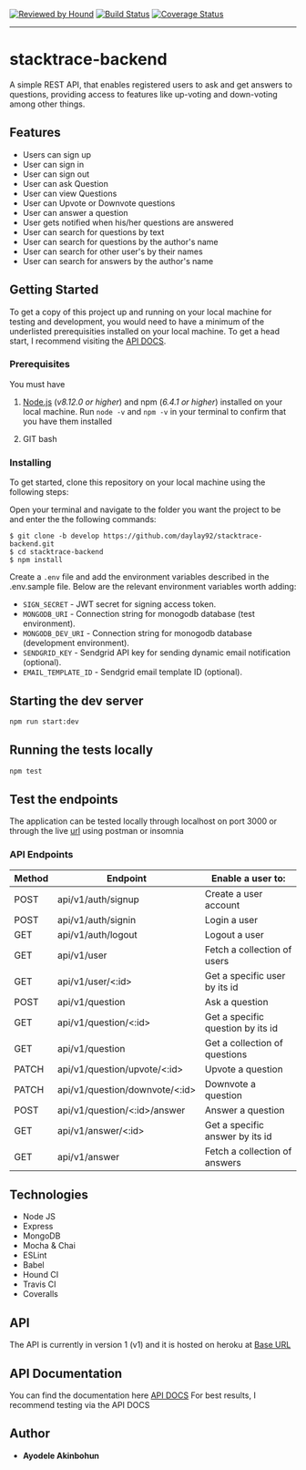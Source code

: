 [![Reviewed by Hound](https://img.shields.io/badge/ESLint%20Reviewed%20by%20-HoundCI-d16ef5)](https://houndci.com)
[![Build Status](https://travis-ci.org/daylay92/stacktrace-backend.svg?branch=develop)](https://travis-ci.org/daylay92/stacktrace-backend)
[![Coverage Status](https://coveralls.io/repos/github/daylay92/stacktrace-backend/badge.svg?branch=develop)](https://coveralls.io/github/daylay92/stacktrace-backend?branch=develop)

---

# stacktrace-backend

A simple REST API, that enables registered users to ask and get answers to questions, providing access to features like up-voting and down-voting among other things.

## Features

- Users can sign up
- User can sign in
- User can sign out
- User can ask Question
- User can view Questions
- User can Upvote or Downvote questions
- User can answer a question
- User gets notified when his/her questions are answered
- User can search for questions by text
- User can search for questions by the author's name
- User can search for other user's by their names
- User can search for answers by the author's name


## Getting Started

To get a copy of this project up and running on your local machine for testing and development, you would need to have a minimum of the underlisted prerequisities installed on your local machine. To get a head start, I recommend visiting the [API DOCS](https://stacktrace01.herokuapp.com/api/v1/docs/).

### Prerequisites

You must have

1. [Node.js](https://nodejs.org/) (_v8.12.0 or higher_) and npm (_6.4.1 or higher_) installed on your local machine. Run `node -v` and `npm -v` in your terminal to confirm that you have them installed

2. GIT bash

### Installing

To get started, clone this repository on your local machine using the following steps:

Open your terminal and navigate to the folder you want the project to be and enter the the following commands:

```
$ git clone -b develop https://github.com/daylay92/stacktrace-backend.git
$ cd stacktrace-backend
$ npm install
```

Create a `.env` file and add the environment variables described in the .env.sample file. Below are the relevant environment variables worth adding:

- `SIGN_SECRET` - JWT secret for signing access token.
- `MONGODB_URI` - Connection string for monogodb database (test environment).
- `MONGODB_DEV_URI` - Connection string for monogodb database (development environment).
- `SENDGRID_KEY` - Sendgrid API key for sending dynamic email notification (optional).
- `EMAIL_TEMPLATE_ID` - Sendgrid email template ID (optional).

## Starting the dev server

```bash
npm run start:dev
```

## Running the tests locally

```bash
npm test
```

## Test the endpoints

The application can be tested locally through localhost on port 3000 or through the live [url](https://stacktrace01.herokuapp.com/) using postman or insomnia


### API Endpoints


Method        | Endpoint      | Enable a user to: |
------------- | ------------- | ---------------
POST  | api/v1/auth/signup  | Create a user account  |
POST  | api/v1/auth/signin  | Login a user |
GET  | api/v1/auth/logout  | Logout a user |
GET  | api/v1/user  | Fetch a collection of users |
GET  | api/v1/user/<:id>  | Get a specific user by its id |
POST  | api/v1/question | Ask a question |
GET  | api/v1/question/<:id>  | Get a specific question by its id |
GET  | api/v1/question | Get a collection of questions |
PATCH  | api/v1/question/upvote/<:id>  | Upvote a question |
PATCH  | api/v1/question/downvote/<:id> | Downvote a question |
POST  | api/v1/question/<:id>/answer | Answer a question |
GET  | api/v1/answer/<:id> | Get a specific answer by its id |
GET  | api/v1/answer | Fetch a collection of answers |



## Technologies

- Node JS
- Express
- MongoDB
- Mocha & Chai
- ESLint
- Babel
- Hound CI
- Travis CI
- Coveralls

## API

The API is currently in version 1 (v1) and it is hosted on heroku at [Base URL](https://stacktrace01.herokuapp.com/api/v1)

## API Documentation

You can find the documentation here [API DOCS](https://stacktrace01.herokuapp.com/api/v1/docs/)
For best results, I recommend testing via the API DOCS

## Author

- **Ayodele Akinbohun**
